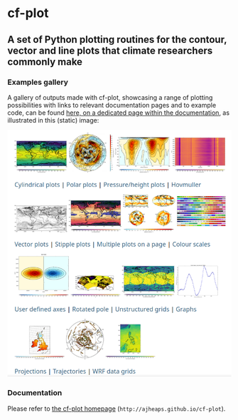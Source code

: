 # cf-plot

## A set of Python plotting routines for the contour, vector and line plots that climate researchers commonly make

### Examples gallery

A gallery of outputs made with cf-plot, showcasing a range of plotting possibilities with links to relevant
documentation pages and to example code, can be found
[here, on a dedicated page within the documentation](http://ajheaps.github.io/cf-plot/gallery.html), as illustrated
in this (static) image:

![cf-plot example gallery of plots](docs/media/cf_gallery_image.png)

### Documentation

Please refer to [the cf-plot homepage](http://ajheaps.github.io/cf-plot) (`http://ajheaps.github.io/cf-plot`).
